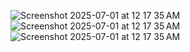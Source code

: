 
![Screenshot 2025-07-01 at 12 17 35 AM](https://github.com/user-attachments/assets/606efdc9-dd68-4041-a7a7-1623734c04b5)
![Screenshot 2025-07-01 at 12 17 35 AM](https://github.com/user-attachments/assets/d91a29cc-d1ce-4874-b335-61cf43599b92)
![Screenshot 2025-07-01 at 12 17 35 AM](https://github.com/user-attachments/assets/e86d5d89-d7a8-4cbc-82b7-ef6c76ef4100)

